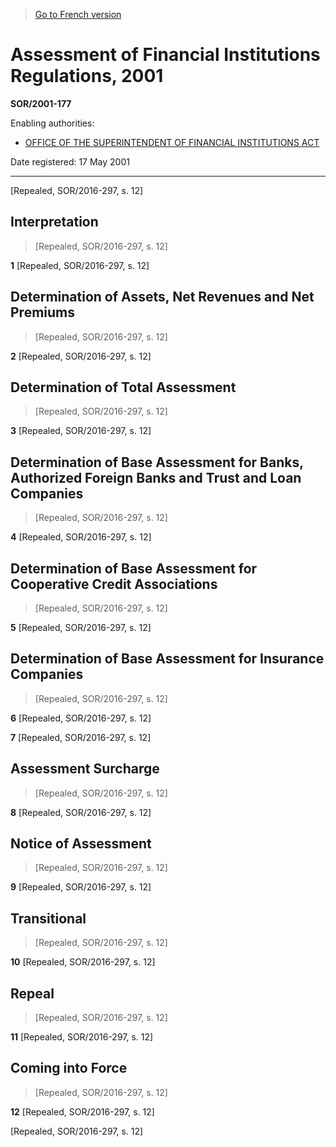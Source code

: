 > [Go to French version](/fr/Règlements/Décrets,%20ordonnances%20et%20règlements%20statutaires/2001/177.md)

# Assessment of Financial Institutions Regulations, 2001

**SOR/2001-177**

Enabling authorities: 
- [OFFICE OF THE SUPERINTENDENT OF FINANCIAL INSTITUTIONS ACT](/en/Acts/Statutes%20of%20Canada/1985/c.%2018%20(3rd%20Supp.),%20Part%20I.md)

Date registered: 17 May 2001

----------


[Repealed, SOR/2016-297, s. 12]



## Interpretation
> [Repealed, SOR/2016-297, s. 12]



**1** [Repealed, SOR/2016-297, s. 12]




## Determination of Assets, Net Revenues and Net Premiums
> [Repealed, SOR/2016-297, s. 12]



**2** [Repealed, SOR/2016-297, s. 12]




## Determination of Total Assessment
> [Repealed, SOR/2016-297, s. 12]



**3** [Repealed, SOR/2016-297, s. 12]




## Determination of Base Assessment for Banks, Authorized Foreign Banks and Trust and Loan Companies
> [Repealed, SOR/2016-297, s. 12]



**4** [Repealed, SOR/2016-297, s. 12]




## Determination of Base Assessment for Cooperative Credit Associations
> [Repealed, SOR/2016-297, s. 12]



**5** [Repealed, SOR/2016-297, s. 12]




## Determination of Base Assessment for Insurance Companies
> [Repealed, SOR/2016-297, s. 12]



**6** [Repealed, SOR/2016-297, s. 12]



**7** [Repealed, SOR/2016-297, s. 12]




## Assessment Surcharge
> [Repealed, SOR/2016-297, s. 12]



**8** [Repealed, SOR/2016-297, s. 12]




## Notice of Assessment
> [Repealed, SOR/2016-297, s. 12]



**9** [Repealed, SOR/2016-297, s. 12]




## Transitional
> [Repealed, SOR/2016-297, s. 12]



**10** [Repealed, SOR/2016-297, s. 12]




## Repeal
> [Repealed, SOR/2016-297, s. 12]



**11** [Repealed, SOR/2016-297, s. 12]




## Coming into Force
> [Repealed, SOR/2016-297, s. 12]



**12** [Repealed, SOR/2016-297, s. 12]


[Repealed, SOR/2016-297, s. 12]


